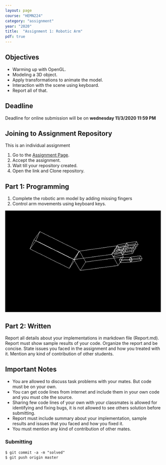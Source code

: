 ```yaml
---
layout: page
course: "HEMN224"
category: "assignment"
year: "2020"
title:  "Assignment 1: Robotic Arm"
pdf: true
---
```


## Objectives

* Warming up with OpenGL. 
* Modeling a 3D object.
* Apply transformations to animate the model.
* Interaction with the scene using keyboard.
* Report all of that.

## Deadline

Deadline for online submission will be  on  **wednesday 11/3/2020 11:59 PM**

## Joining to Assignment Repository

This is an individual assignment 

1. Go to the [Assignment Page](https://classroom.github.com/a/7mp0YKEK).
2. Accept the assignment.
3. Wait till your repository created.
4. Open the link and Clone repository.

## Part 1: Programming

1. Complete the robotic arm model by adding missing fingers
2. Control arm movements using keyboard keys. 

![](../images/robot-arm-fingers.png)

## Part 2: Written

Report all details about your implementations in markdown file (Report.md). Report must show sample results of your code. Organize the report and be concise. State issues you faced in the assignment and how you treated with it. Mention any kind of contribution of other students.


## Important Notes 
* You are allowed to discuss task problems with your mates. But code must be on your own.
* You can get code lines from internet and include them in your own code and you must cite the source.
* Sharing few code lines of your own with your classmates is allowed for identifying and fixing bugs, it is not allowed to see others solution before submitting.
* Report must include summary about your implementation, sample results and issues that you faced and how you fixed it.
* You must mention any kind of contribution of other mates.

### Submitting

```terminal
$ git commit -a -m "solved"
$ git push origin master
```